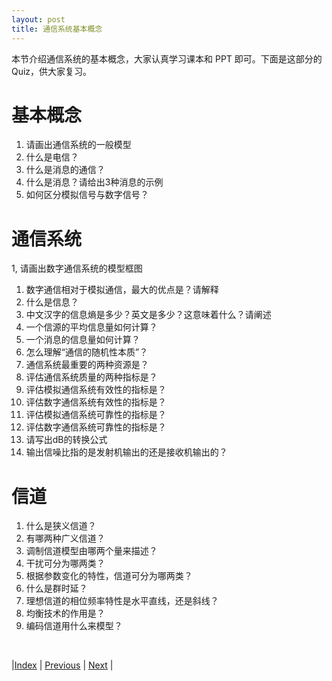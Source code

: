 ```yaml
---
layout: post
title: 通信系统基本概念
---
```


本节介绍通信系统的基本概念，大家认真学习课本和 PPT 即可。下面是这部分的 Quiz，供大家复习。

# 基本概念

1. 请画出通信系统的一般模型
1. 什么是电信？
1. 什么是消息的通信？
1. 什么是消息？请给出3种消息的示例
1. 如何区分模拟信号与数字信号？

# 通信系统

1, 请画出数字通信系统的模型框图
1. 数字通信相对于模拟通信，最大的优点是？请解释
1. 什么是信息？
1. 中文汉字的信息熵是多少？英文是多少？这意味着什么？请阐述
1. 一个信源的平均信息量如何计算？
1. 一个消息的信息量如何计算？	
1. 怎么理解“通信的随机性本质”？	
1. 通信系统最重要的两种资源是？
1. 评估通信系统质量的两种指标是？
1. 评估模拟通信系统有效性的指标是？
1. 评估数字通信系统有效性的指标是？
1. 评估模拟通信系统可靠性的指标是？
1. 评估数字通信系统可靠性的指标是？
1. 请写出dB的转换公式
1. 输出信噪比指的是发射机输出的还是接收机输出的？

# 信道

1. 什么是狭义信道？
1. 有哪两种广义信道？
1. 调制信道模型由哪两个量来描述？
1. 干扰可分为哪两类？
1. 根据参数变化的特性，信道可分为哪两类？
1. 什么是群时延？
1. 理想信道的相位频率特性是水平直线，还是斜线？
1. 均衡技术的作用是？
1. 编码信道用什么来模型？

<br/>

|[Index](./) | [Previous](0-1-intro) | [Next](1-3-random) |
